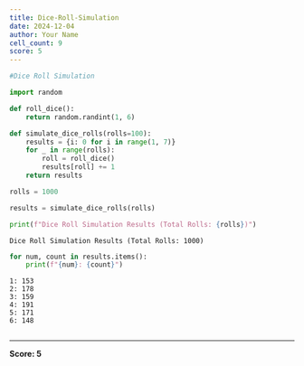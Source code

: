 ```yaml
---
title: Dice-Roll-Simulation
date: 2024-12-04
author: Your Name
cell_count: 9
score: 5
---
```


```python
#Dice Roll Simulation
```


```python
import random
```


```python
def roll_dice():
    return random.randint(1, 6)
```


```python
def simulate_dice_rolls(rolls=100):
    results = {i: 0 for i in range(1, 7)}
    for _ in range(rolls):
        roll = roll_dice()
        results[roll] += 1
    return results
```


```python
rolls = 1000
```


```python
results = simulate_dice_rolls(rolls)
```


```python
print(f"Dice Roll Simulation Results (Total Rolls: {rolls})")
```

    Dice Roll Simulation Results (Total Rolls: 1000)



```python
for num, count in results.items():
    print(f"{num}: {count}")

```

    1: 153
    2: 178
    3: 159
    4: 191
    5: 171
    6: 148



```python

```


---
**Score: 5**
